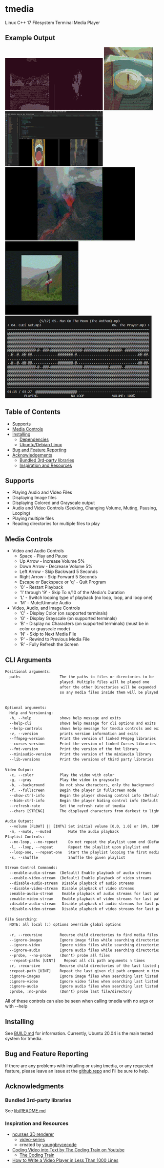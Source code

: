 # tmedia

Linux C++ 17 Filesystem Terminal Media Player

## Example Output

![example created in tmux](assets/readme/example-320.gif)
![example colored output](assets/readme/colored_music_record-160.gif)
![example vscode](assets/readme/vscode.png)
![example volcano](assets/readme/volcano.gif)
![example keybiard](assets/readme/keyboard_man.gif)
![example audio-playback](assets/readme/audio_playing_tmedia_480.png)

## Table of Contents

- [Supports](#supports)
- [Media Controls](#media-controls)
- [Installing](#installing)
  - [Dependencies](#dependencies)
  - [Ubuntu/Debian Linux](#ubuntudebian-linux)
- [Bug and Feature Reporting](#bug-and-feature-reporting)
- [Acknowledgements](#acknowledgments)
  - [Bundled 3rd-party libraries](#bundled-3rd-party-libraries)
  - [Inspiration and Resources](#inspiration-and-resources)

## Supports

- Playing Audio and Video Files
- Displaying Image files
- Displaying Colored and Grayscale output
- Audio and Video Controls (Seeking, Changing Volume, Muting, Pausing, Looping)
- Playing multiple files
- Reading directories for multiple files to play

## Media Controls

- Video and Audio Controls
  - Space - Play and Pause
  - Up Arrow - Increase Volume 5%
  - Down Arrow - Decrease Volume 5%
  - Left Arrow - Skip Backward 5 Seconds
  - Right Arrow - Skip Forward 5 Seconds
  - Escape or Backspace or 'q' - Quit Program
  - '0' - Restart Playback
  - '1' through '9' - Skip To n/10 of the Media's Duration
  - 'L' - Switch looping type of playback (no loop, loop, and loop one)
  - 'M' - Mute/Unmute Audio
- Video, Audio, and Image Controls
  - 'C' - Display Color (on supported terminals)
  - 'G' - Display Grayscale (on supported terminals)
  - 'B' - Display no Characters (on supported terminals) (must be in color or grayscale mode)
  - 'N' - Skip to Next Media File
  - 'P' - Rewind to Previous Media File
  - 'R' - Fully Refresh the Screen

## CLI Arguments

```txt
Positional arguments:
  paths                  The the paths to files or directories to be
                         played. Multiple files will be played one
                         after the other Directories will be expanded
                         so any media files inside them will be played.


Optional arguments:
  Help and Versioning:
  -h, --help             shows help message and exits
  --help-cli             shows help message for cli options and exits
  --help-controls        shows help message for tmedia controls and exits
  -v, --version          prints version information and exits
  --ffmpeg-version       Print the version of linked FFmpeg libraries
  --curses-version       Print the version of linked Curses libraries
  --fmt-version          Print the version of the fmt library
  --miniaudio-version    Print the version of the miniaudio library
  --lib-versions         Print the versions of third party libraries

Video Output:
  -c, --color            Play the video with color
  -g, --gray             Play the video in grayscale
  -b, --background       Do not show characters, only the background
  -f, --fullscreen       Begin the player in fullscreen mode
  --show-ctrl-info       Begin the player showing control info (Default Yes)
  --hide-ctrl-info       Begin the player hiding control info (Default Yes)
  --refresh-rate         Set the refresh rate of tmedia
  --chars [STRING]       The displayed characters from darkest to lightest

Audio Output:
  --volume [FLOAT] || [INT%] Set initial volume [0.0, 1.0] or [0%, 100%]
  -m, --mute, --muted        Mute the audio playback
Playlist Controls:
  --no-loop, --no-repeat     Do not repeat the playlist upon end (Default)
  -l, --loop, --repeat       Repeat the playlist upon playlist end
  --loop-one, --repeat-one   Start the playlist looping the first media
  -s, --shuffle              Shuffle the given playlist

Stream Control Commands:
  --enable-audio-stream  (Default) Enable playback of audio streams
  --enable-video-stream  (Default) Enable playback of video streams
  --disable-audio-stream  Disable playback of audio streams
  --disable-video-stream  Disable playback of video streams
  :enable-audio-stream    Enable playback of audio streams for last path
  :enable-video-stream    Enable playback of video streams for last path
  :disable-audio-stream   Disable playback of audio streams for last path
  :disable-video-stream   Disable playback of video streams for last path

File Searching:
  NOTE: all local (:) options override global options

  -r, --recursive        Recurse child directories to find media files
  --ignore-images        Ignore image files while searching directories
  --ignore-video         Ignore video files while searching directories
  --ignore-audio         Ignore audio files while searching directories
  --probe, --no-probe    (Don't) probe all files
  --repeat-paths [UINT]    Repeat all cli path arguments n times
  :r, :recursive         Recurse child directories of the last listed path
  :repeat-path [UINT]    Repeat the last given cli path argument n times
  :ignore-images         Ignore image files when searching last listed path
  :ignore-video          Ignore video files when searching last listed path
  :ignore-audio          Ignore audio files when searching last listed path
  :probe, :no-probe      (Don't) probe last file/directory
```

All of these controls can also be seen when calling tmedia with no args or
with --help

## Installing

See [BUILD.md](./doc/BUILD.md) for information. Currently, Ubuntu 20.04
is the main tested system for tmedia.

## Bug and Feature Reporting

If there are any problems with installing or using tmedia, or any requested feature,
please leave an issue at the [github repo](https://www.github.com/cobyj33/tmedia)
and I'll be sure to help.

## Acknowledgments

### Bundled 3rd-party libraries

See [lib/README.md](./lib/README.md)

### Inspiration and Resources

* [ncurses 3D renderer](https://github.com/youngbrycecode/RenderEngine)
  * [video-series](https://www.youtube.com/playlist?list=PLg4mWef4l7Qzxs_Fa2DrgZeJKAbG3b7ue)
  * created by [youngbrycecode](https://github.com/youngbrycecode)
* [Coding Video into Text by The Coding Train on Youtube](https://www.youtube.com/watch?v=55iwMYv8tGI)
  * [The Coding Train](https://www.youtube.com/c/TheCodingTrain)
* [How to Write a Video Player in Less Than 1000 Lines](http://dranger.com/ffmpeg/)
